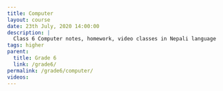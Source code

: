 ```yaml
---
title: Computer
layout: course
date: 23th July, 2020 14:00:00
description: |
  Class 6 Computer notes, homework, video classes in Nepali language
tags: higher
parent:
  title: Grade 6
  link: /grade6/
permalink: /grade6/computer/
videos:
---
```

